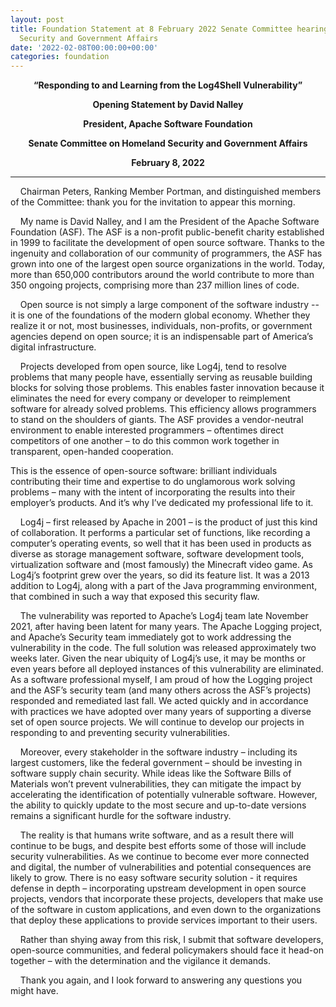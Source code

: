 ```yaml
---
layout: post
title: Foundation Statement at 8 February 2022 Senate Committee hearing on Homeland
  Security and Government Affairs
date: '2022-02-08T00:00:00+00:00'
categories: foundation
---
```

<p style="text-align: center; "><b>“Responding to and Learning from the Log4Shell Vulnerability”</b></p><p style="text-align: center; "><b>Opening Statement by David Nalley</b></p><p style="text-align: center; "><b>President, Apache Software Foundation</b></p><p style="text-align: center; "><b>Senate Committee on Homeland Security and Government Affairs</b></p><p style="text-align: center; "><b>February 8, 2022</b></p><p dir="ltr" style="line-height:1.38;margin-top:0pt;margin-bottom:0pt;"></p><p style="text-align: center; "><span id="docs-internal-guid-7ebbb2d2-7fff-f324-e319-de94018b9601"></span></p><p></p><hr><p style="text-align: left;">&nbsp;&nbsp;&nbsp;&nbsp;Chairman Peters, Ranking Member Portman, and distinguished members of the Committee: thank you for the invitation to appear this morning.</p><p style="text-align: left;">&nbsp;&nbsp;&nbsp;&nbsp;My name is David Nalley, and I am the President of the Apache Software Foundation (ASF). The ASF is a non-profit public-benefit charity established in 1999 to facilitate the development of open source software. Thanks to the ingenuity and collaboration of our community of programmers, the ASF has grown into one of the largest open source organizations in the world. Today, more than 650,000 contributors around the world contribute to more than 350 ongoing projects, comprising more than 237 million lines of code.</p><p style="text-align: left;">&nbsp;&nbsp;&nbsp;&nbsp;Open source is not simply a large component of the software industry -- it is one of the foundations of the modern global economy. Whether they realize it or not, most businesses, individuals, non-profits, or government agencies depend on open source; it is an indispensable part of America’s digital infrastructure.</p><p style="text-align: left;">&nbsp;&nbsp;&nbsp;&nbsp;Projects developed from open source, like Log4j, tend to resolve problems that many people have, essentially serving as reusable building blocks for solving those problems. This enables faster innovation because it eliminates the need for every company or developer to reimplement software for already solved problems. This efficiency allows programmers to stand on the shoulders of giants. The ASF provides a vendor-neutral environment to enable interested programmers – oftentimes direct competitors of one another – to do this common work together in transparent, open-handed cooperation.</p><p style="text-align: left;">This is the essence of open-source software: brilliant individuals contributing their time and expertise to do unglamorous work solving problems – many with the intent of incorporating the results into their employer’s products. And it’s why I’ve dedicated my professional life to it.</p><p style="text-align: left;">&nbsp;&nbsp;&nbsp;&nbsp;Log4j – first released by Apache in 2001 – is the product of just this kind of collaboration. It performs a particular set of functions, like recording a computer’s operating events, so well that it has been used in products as diverse as storage management software, software development tools, virtualization software and (most famously) the Minecraft video game. As Log4j’s footprint grew over the years, so did its feature list. It was a 2013 addition to Log4j, along with a part of the Java programming environment, that combined in such a way that exposed this security flaw.</p><p style="text-align: left;">&nbsp;&nbsp;&nbsp;&nbsp;The vulnerability was reported to Apache’s Log4j team late November 2021, after having been latent for many years. The Apache Logging project, and Apache’s Security team immediately got to work addressing the vulnerability in the code. The full solution was released approximately two weeks later. Given the near ubiquity of Log4j’s use, it may be months or even years before all deployed instances of this vulnerability are eliminated. As a software professional myself, I am proud of how the Logging project and the ASF’s security team (and many others across the ASF’s projects) responded and remediated last fall. We acted quickly and in accordance with practices we have adopted over many years of supporting a diverse set of open source projects. We will continue to develop our projects in responding to and preventing security vulnerabilities.</p><p style="text-align: left;">&nbsp;&nbsp;&nbsp;&nbsp;Moreover, every stakeholder in the software industry – including its largest customers, like the federal government – should be investing in software supply chain security. While ideas like the Software Bills of Materials won’t prevent vulnerabilities, they can mitigate the impact by accelerating the identification of potentially vulnerable software. However, the ability to quickly update to the most secure and up-to-date versions remains a significant hurdle for the software industry.</p><p style="text-align: left;">&nbsp;&nbsp;&nbsp;&nbsp;The reality is that humans write software, and as a result there will continue to be bugs, and despite best efforts some of those will include security vulnerabilities. As we continue to become ever more connected and digital, the number of vulnerabilities and potential consequences are likely to grow. There is no easy software security solution - it requires defense in depth – incorporating upstream development in open source projects, vendors that incorporate these projects, developers that make use of the software in custom applications, and even down to the organizations that deploy these applications to provide services important to their users.</p><p style="text-align: left;">&nbsp;&nbsp;&nbsp;&nbsp;Rather than shying away from this risk, I submit that software developers, open-source communities, and federal policymakers should face it head-on together – with the determination and the vigilance it demands.</p><p style="text-align: left;">&nbsp;&nbsp;&nbsp;&nbsp;Thank you again, and I look forward to answering any questions you might have.</p>
